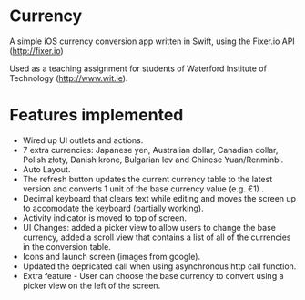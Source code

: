 # Currency
A simple iOS currency conversion app written in Swift, using the Fixer.io API (http://fixer.io)

Used as a teaching assignment for students of Waterford Institute of Technology (http://www.wit.ie).


# Features implemented
- Wired up UI outlets and actions.
- 7 extra currencies: Japanese yen, Australian dollar, Canadian dollar, Polish złoty, Danish krone, Bulgarian lev and Chinese Yuan/Renminbi.
- Auto Layout.
- The refresh button updates the current currency table to the latest version and converts 1 unit of the base currency value (e.g. €1) .
- Decimal keyboard that clears text while editing and moves the screen up to accomodate the keyboard (partially working).
- Activity indicator is moved to top of screen.
- UI Changes: added a picker view to allow users to change the base currency, added a scroll view that contains a list of all of the currencies in the conversion table.
- Icons and launch screen (images from google).
- Updated the depricated call when using asynchronous http call function.
- Extra feature - User can choose the base currency to convert using a picker view on the left of the screen.

